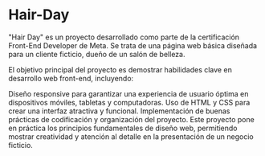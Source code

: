 # Hair-Day
"Hair Day" es un proyecto desarrollado como parte de la certificación Front-End Developer de Meta. Se trata de una página web básica diseñada para un cliente ficticio, dueño de un salón de belleza.

El objetivo principal del proyecto es demostrar habilidades clave en desarrollo web front-end, incluyendo:

Diseño responsive para garantizar una experiencia de usuario óptima en dispositivos móviles, tabletas y computadoras.
Uso de HTML y CSS para crear una interfaz atractiva y funcional.
Implementación de buenas prácticas de codificación y organización del proyecto.
Este proyecto pone en práctica los principios fundamentales de diseño web, permitiendo mostrar creatividad y atención al detalle en la presentación de un negocio ficticio.
